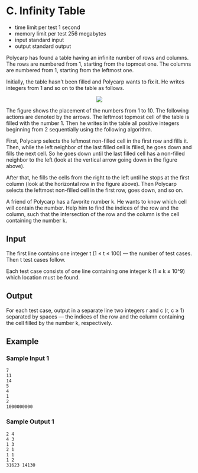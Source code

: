 # C. Infinity Table

- time limit per test 1 second
- memory limit per test 256 megabytes
- input standard input
- output standard output

Polycarp has found a table having an infinite number of rows and columns. The rows are numbered from 1, starting from the topmost one. The columns are numbered from 1, starting from the leftmost one.

Initially, the table hasn't been filled and Polycarp wants to fix it. He writes integers from 1
and so on to the table as follows.

<p align="center"><img src="https://espresso.codeforces.com/aa1eece2e042a16fcbc09f2af100e73049fd8841.png"></p>

The figure shows the placement of the numbers from 1
to 10. The following actions are denoted by the arrows.
The leftmost topmost cell of the table is filled with the number 1. Then he writes in the table all positive integers beginning from 2 sequentially using the following algorithm.

First, Polycarp selects the leftmost non-filled cell in the first row and fills it. Then, while the left neighbor of the last filled cell is filled, he goes down and fills the next cell. So he goes down until the last filled cell has a non-filled neighbor to the left (look at the vertical arrow going down in the figure above).

After that, he fills the cells from the right to the left until he stops at the first column (look at the horizontal row in the figure above). Then Polycarp selects the leftmost non-filled cell in the first row, goes down, and so on.

A friend of Polycarp has a favorite number k. He wants to know which cell will contain the number. Help him to find the indices of the row and the column, such that the intersection of the row and the column is the cell containing the number k.

## Input

The first line contains one integer t (1 ≤ t ≤ 100) — the number of test cases. Then t
test cases follow.

Each test case consists of one line containing one integer k (1 ≤ k ≤ 10^9) which location must be found.

## Output

For each test case, output in a separate line two integers r
and c (r, c ≥ 1) separated by spaces — the indices of the row and the column containing the cell filled by the number k, respectively.

## Example

### Sample Input 1

    7
    11
    14
    5
    4
    1
    2
    1000000000

### Sample Output 1

    2 4
    4 3
    1 3
    2 1
    1 1
    1 2
    31623 14130
